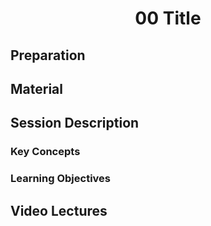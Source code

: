<h1 align="center">00 Title</h1>

## Preparation



## Material



## Session Description



### Key Concepts



### Learning Objectives



## Video Lectures

